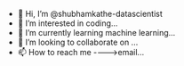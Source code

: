 - 👋 Hi, I’m @shubhamkathe-datascientist
- 👀 I’m interested in coding...
- 🌱 I’m currently learning  machine learning...
- 💞️ I’m looking to collaborate on ...
- 📫 How to reach me ---->email...

<!---
shubhamkathe-datascientist/shubhamkathe-datascientist is a ✨ special ✨ repository because its `README.md` (this file) appears on your GitHub profile.
You can click the Preview link to take a look at your changes.
--->
